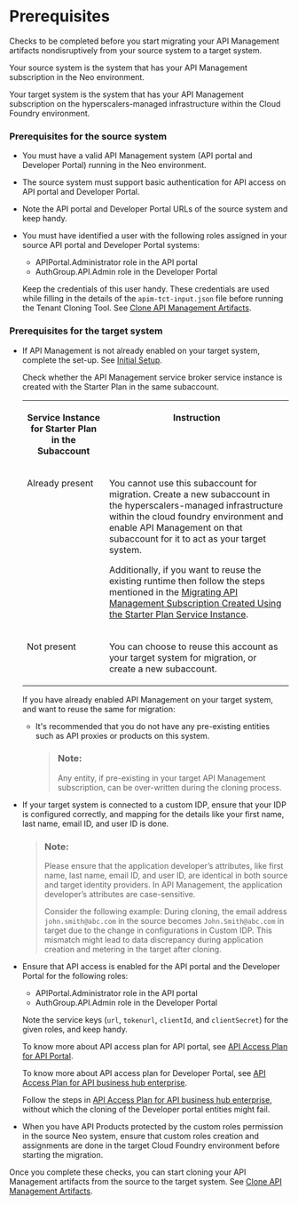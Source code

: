 <!-- loioc1904bc5015641d8bc1a49a2dd9b492d -->

# Prerequisites

Checks to be completed before you start migrating your API Management artifacts nondisruptively from your source system to a target system.



Your source system is the system that has your API Management subscription in the Neo environment.

Your target system is the system that has your API Management subscription on the hyperscalers-managed infrastructure within the Cloud Foundry environment.





### Prerequisites for the source system

-   You must have a valid API Management system \(API portal and Developer Portal\) running in the Neo environment.
-   The source system must support basic authentication for API access on API portal and Developer Portal.
-   Note the API portal and Developer Portal URLs of the source system and keep handy.
-   You must have identified a user with the following roles assigned in your source API portal and Developer Portal systems:

    -   APIPortal.Administrator role in the API portal
    -   AuthGroup.API.Admin role in the Developer Portal

    Keep the credentials of this user handy. These credentials are used while filling in the details of the `apim-tct-input.json` file before running the Tenant Cloning Tool. See [Clone API Management Artifacts](clone-api-management-artifacts-7abd887.md).




### Prerequisites for the target system

-   If API Management is not already enabled on your target system, complete the set-up. See [Initial Setup](../APIM-Initial-Setup/initial-setup-65c5110.md).

    Check whether the API Management service broker service instance is created with the Starter Plan in the same subaccount.


    <table>
    <tr>
    <th valign="top">

    Service Instance for Starter Plan in the Subaccount


    
    </th>
    <th valign="top">

    Instruction


    
    </th>
    </tr>
    <tr>
    <td valign="top">
    
    Already present


    
    </td>
    <td valign="top">
    
    You cannot use this subaccount for migration. Create a new subaccount in the hyperscalers-managed infrastructure within the cloud foundry environment and enable API Management on that subaccount for it to act as your target system.

    Additionally, if you want to reuse the existing runtime then follow the steps mentioned in the [Migrating API Management Subscription Created Using the Starter Plan Service Instance](migrating-api-management-subscription-created-using-the-starter-plan-service-instan-9778a36.md).


    
    </td>
    </tr>
    <tr>
    <td valign="top">
    
    Not present


    
    </td>
    <td valign="top">
    
    You can choose to reuse this account as your target system for migration, or create a new subaccount.


    
    </td>
    </tr>
    </table>
    
    If you have already enabled API Management on your target system, and want to reuse the same for migration:

    -   It's recommended that you do not have any pre-existing entities such as API proxies or products on this system.

        > ### Note:  
        > Any entity, if pre-existing in your target API Management subscription, can be over-written during the cloning process.


-   If your target system is connected to a custom IDP, ensure that your IDP is configured correctly, and mapping for the details like your first name, last name, email ID, and user ID is done.

    > ### Note:  
    > Please ensure that the application developer’s attributes, like first name, last name, email ID, and user ID, are identical in both source and target identity providers. In API Management, the application developer’s attributes are case-sensitive.
    > 
    > Consider the following example: During cloning, the email address `john.smith@abc.com` in the source becomes `John.Smith@abc.com` in target due to the change in configurations in Custom IDP. This mismatch might lead to data discrepancy during application creation and metering in the target after cloning.

-   Ensure that API access is enabled for the API portal and the Developer Portal for the following roles:

    -   APIPortal.Administrator role in the API portal
    -   AuthGroup.API.Admin role in the Developer Portal

    Note the service keys \(`url`, `tokenurl`, `clientId`, and `clientSecret`\) for the given roles, and keep handy.

    To know more about API access plan for API portal, see [API Access Plan for API Portal](../APIM-Initial-Setup/api-access-plan-for-api-portal-24a2c37.md).

    To know more about API access plan for Developer Portal, see [API Access Plan for API business hub enterprise](../APIM-Initial-Setup/api-access-plan-for-api-business-hub-enterprise-dabee6e.md).

    Follow the steps in [API Access Plan for API business hub enterprise](../APIM-Initial-Setup/api-access-plan-for-api-business-hub-enterprise-dabee6e.md), without which the cloning of the Developer portal entities might fail.

-   When you have API Products protected by the custom roles permission in the source Neo system, ensure that custom roles creation and assignments are done in the target Cloud Foundry environment before starting the migration.


Once you complete these checks, you can start cloning your API Management artifacts from the source to the target system. See [Clone API Management Artifacts](clone-api-management-artifacts-7abd887.md).

